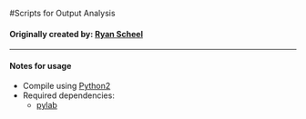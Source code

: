 #Scripts for Output Analysis

#### Originally created by: [Ryan Scheel](https://github.com/rascheel)
------------

#### Notes for usage
- Compile using [Python2](https://www.python.org/download/releases/2.7.6/)
- Required dependencies:
  - [pylab](http://wiki.scipy.org/PyLab)


